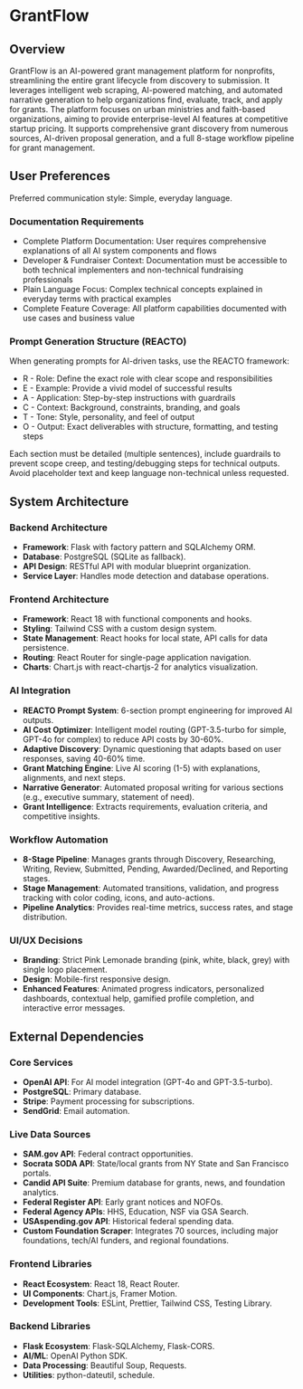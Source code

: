 # GrantFlow

## Overview
GrantFlow is an AI-powered grant management platform for nonprofits, streamlining the entire grant lifecycle from discovery to submission. It leverages intelligent web scraping, AI-powered matching, and automated narrative generation to help organizations find, evaluate, track, and apply for grants. The platform focuses on urban ministries and faith-based organizations, aiming to provide enterprise-level AI features at competitive startup pricing. It supports comprehensive grant discovery from numerous sources, AI-driven proposal generation, and a full 8-stage workflow pipeline for grant management.

## User Preferences
Preferred communication style: Simple, everyday language.

### Documentation Requirements
- Complete Platform Documentation: User requires comprehensive explanations of all AI system components and flows
- Developer & Fundraiser Context: Documentation must be accessible to both technical implementers and non-technical fundraising professionals
- Plain Language Focus: Complex technical concepts explained in everyday terms with practical examples
- Complete Feature Coverage: All platform capabilities documented with use cases and business value

### Prompt Generation Structure (REACTO)
When generating prompts for AI-driven tasks, use the REACTO framework:
- R - Role: Define the exact role with clear scope and responsibilities
- E - Example: Provide a vivid model of successful results
- A - Application: Step-by-step instructions with guardrails
- C - Context: Background, constraints, branding, and goals
- T - Tone: Style, personality, and feel of output
- O - Output: Exact deliverables with structure, formatting, and testing steps

Each section must be detailed (multiple sentences), include guardrails to prevent scope creep, and testing/debugging steps for technical outputs. Avoid placeholder text and keep language non-technical unless requested.

## System Architecture

### Backend Architecture
- **Framework**: Flask with factory pattern and SQLAlchemy ORM.
- **Database**: PostgreSQL (SQLite as fallback).
- **API Design**: RESTful API with modular blueprint organization.
- **Service Layer**: Handles mode detection and database operations.

### Frontend Architecture
- **Framework**: React 18 with functional components and hooks.
- **Styling**: Tailwind CSS with a custom design system.
- **State Management**: React hooks for local state, API calls for data persistence.
- **Routing**: React Router for single-page application navigation.
- **Charts**: Chart.js with react-chartjs-2 for analytics visualization.

### AI Integration
- **REACTO Prompt System**: 6-section prompt engineering for improved AI outputs.
- **AI Cost Optimizer**: Intelligent model routing (GPT-3.5-turbo for simple, GPT-4o for complex) to reduce API costs by 30-60%.
- **Adaptive Discovery**: Dynamic questioning that adapts based on user responses, saving 40-60% time.
- **Grant Matching Engine**: Live AI scoring (1-5) with explanations, alignments, and next steps.
- **Narrative Generator**: Automated proposal writing for various sections (e.g., executive summary, statement of need).
- **Grant Intelligence**: Extracts requirements, evaluation criteria, and competitive insights.

### Workflow Automation
- **8-Stage Pipeline**: Manages grants through Discovery, Researching, Writing, Review, Submitted, Pending, Awarded/Declined, and Reporting stages.
- **Stage Management**: Automated transitions, validation, and progress tracking with color coding, icons, and auto-actions.
- **Pipeline Analytics**: Provides real-time metrics, success rates, and stage distribution.

### UI/UX Decisions
- **Branding**: Strict Pink Lemonade branding (pink, white, black, grey) with single logo placement.
- **Design**: Mobile-first responsive design.
- **Enhanced Features**: Animated progress indicators, personalized dashboards, contextual help, gamified profile completion, and interactive error messages.

## External Dependencies

### Core Services
- **OpenAI API**: For AI model integration (GPT-4o and GPT-3.5-turbo).
- **PostgreSQL**: Primary database.
- **Stripe**: Payment processing for subscriptions.
- **SendGrid**: Email automation.

### Live Data Sources
- **SAM.gov API**: Federal contract opportunities.
- **Socrata SODA API**: State/local grants from NY State and San Francisco portals.
- **Candid API Suite**: Premium database for grants, news, and foundation analytics.
- **Federal Register API**: Early grant notices and NOFOs.
- **Federal Agency APIs**: HHS, Education, NSF via GSA Search.
- **USAspending.gov API**: Historical federal spending data.
- **Custom Foundation Scraper**: Integrates 70 sources, including major foundations, tech/AI funders, and regional foundations.

### Frontend Libraries
- **React Ecosystem**: React 18, React Router.
- **UI Components**: Chart.js, Framer Motion.
- **Development Tools**: ESLint, Prettier, Tailwind CSS, Testing Library.

### Backend Libraries
- **Flask Ecosystem**: Flask-SQLAlchemy, Flask-CORS.
- **AI/ML**: OpenAI Python SDK.
- **Data Processing**: Beautiful Soup, Requests.
- **Utilities**: python-dateutil, schedule.